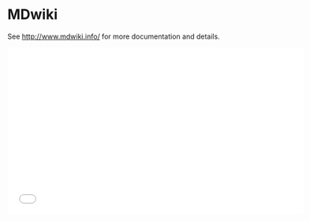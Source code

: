 MDwiki
======

See http://www.mdwiki.info/ for more documentation and details.

<iframe src="//player.vimeo.com/video/74443178?title=0&amp;byline=0&amp;portrait=0" width="600" height="338" frameborder="0" webkitallowfullscreen mozallowfullscreen allowfullscreen></iframe>